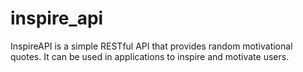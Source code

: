 # inspire_api
InspireAPI is a simple RESTful API that provides random motivational quotes. It can be used in applications to inspire and motivate users.
